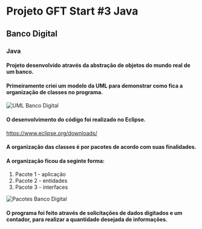 # Projeto GFT Start #3 Java

## Banco Digital
### Java

#### Projeto desenvolvido através da abstração de objetos do mundo real de um banco. 

#### Primeiramente criei um modelo da UML para demonstrar como fica a organização de classes no programa.

![UML Banco Digital](https://github.com/KatarineAlbuquerque/projeto_banco_digital_java_gft/blob/main/images/Banco_digital.png)

#### O desenvolvimento do código foi realizado no Eclipse.

https://www.eclipse.org/downloads/

#### A organização das classes é por pacotes de acordo com suas finalidades.

#### A organização ficou da seginte forma:

1. Pacote 1 - aplicação
2. Pacote 2 - entidades
3. Pacote 3 - interfaces

![Pacotes Banco Digital](https://github.com/KatarineAlbuquerque/projeto_banco_digital_java_gft/blob/main/images/Pacotes-Banco-Digital.png)

#### O programa foi feito através de solicitações de dados digitados e um contador, para realizar a quantidade desejada de informações.
